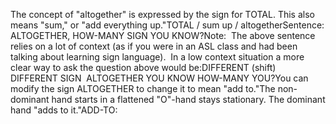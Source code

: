 The concept of "altogether" is expressed by the sign for TOTAL. 
	This also means "sum," or "add everything up."TOTAL / sum up / altogetherSentence: ALTOGETHER, HOW-MANY SIGN YOU KNOW?Note:  The above sentence relies on a lot of context (as if you were in 
	an ASL class and had been talking about learning sign language).  In a 
	low context situation a more clear way to ask the question above would be:DIFFERENT (shift) DIFFERENT SIGN  ALTOGETHER YOU KNOW HOW-MANY YOU?You can modify the sign ALTOGETHER to change it to mean "add to."The non-dominant hand starts in a flattened "O"-hand stays stationary. The 
	dominant hand "adds to it."ADD-TO: